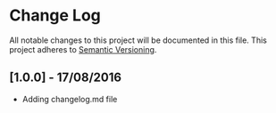 # Change Log
All notable changes to this project will be documented in this file.
This project adheres to [Semantic Versioning](http://semver.org/).

## [1.0.0] - 17/08/2016
- Adding changelog.md file
